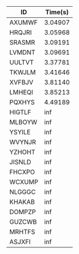 |ID|Time(s)|
|-|-|
|AXUMWF|3.04907|
|HRQJRI|3.05968|
|SRASMR|3.09191|
|LVMDNT|3.09691|
|UULTVT|3.37781|
|TKWJLM|3.41646|
|XVFBJV|3.81140|
|LMHEQI|3.85213|
|PQXHYS|4.49189|
|HIGTLF|inf|
|MLBOYW|inf|
|YSYILE|inf|
|WVYNJR|inf|
|YZHOHT|inf|
|JISNLD|inf|
|FHCXPO|inf|
|WCXUMP|inf|
|NLGGGC|inf|
|KHAKAB|inf|
|DOMPZP|inf|
|GUZCWB|inf|
|MRHTFS|inf|
|ASJXFI|inf|

